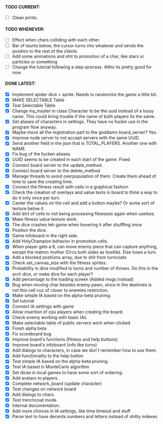 #### TODO CURRENT:
- [ ] Clean prints.
#### TODO WHENEVER:
- [ ] Effect when chars colliding with each other.
- [ ] Bar of taunts below, the cursor turns into whatever and sends the position to the rest of the clients.
- [ ] Add some animations and shit to promotion of a char, like stars or particles or something
- [ ] Change the tutorial following a step-process. Altho its pretty good for now. 

#### DONE LATEST:
- [X] Implement spider dice + sprite. Needs to randomize the game a little bit.
- [X] MAKE SELECTABLE Table
- [X] Test Selectable Table
- [X] Change my_master in class Character to be the uuid instead of a lousy name. This could bring trouble if the name of both players its the same.
- [X] Set aliases of characters in settings. They have no fuckin use in the program flow anyway.
- [X] Maybe move all the registration part to the goddamn board_server? Yes.
- [X] Improve node server to not accept servers with the same UUID
- [X] Send another field in the json that is TOTAL_PLAYERS. Another one with NAME.
- [X] Fix bug of the fucken aliases.
- [X] UUID seems to be created in each start of the game. Fixed
- [X] Connect board server to the update_method.
- [X] Connect board server to the delete_method
- [X] Manage threads to avoid overpopulation of them. Create them ahead of time to save the creating time.
- [X] Connect the fitness result with cells in a graphical fashion
- [X] Check the creation of overlays and value texts in board to think a way to do it only once per turn.
- [X] Center the values on the cell and add a button maybe? Or some sort of texture below it.
- [X] Add dict of cells to not being processing fitnesses again when useless.
- [X] Make fitness value texture work.
- [X] The dice crashes teh game when hovering it after shuffling once
- [X] Position the dice.
- [X] Game infoboard in the right side.
- [X] Add HolyChampion behavior in promotion cells.
- [X] When player gets a 6, can move enemy piece that can capture anything, except the matron mother (Orcs both sides as hostile). Else loses a turn.
- [X] Add a blocked postiions array, due to shit from turncoats
- [X] Check set_canvas_size with the fitness sprites.
- [X] Probability in dice modified to turns and number of throws. Do this in the arch dice, or make dice for each player?
- [X] Add percentage to the loading screen (Added msgs instead)
- [X] Bug when moving char besides enemy pawn, since in the destinies is not this cell cuz of closer to enemies restriction.
- [X] Make simple IA based on the alpha-beta pruning.
- [X] Set tutorial
- [X] Connect IA settings with game
- [X] Allow insertion of cpu players when creating the board.
- [X] Check enemy working with basic IAs
- [X] Make selectable table of public servers work when clicked.
- [X] Finish alpha beta
- [X] Fix scoreboard bug 
- [X] Improve board's functions (fitness and help buttons)
- [X] Improve board's infoboard (info like turns)
- [X] Add dialogs to characters, in case we don't remember how to use them.
- [X] Add functionality to the help button
- [X] Test simple IA based on the alpha-beta pruning.
- [X] Test IA based in MonteCarlo algorithm
- [X] Set dices in local games to have some sort of ordering.
- [X] Add avatars to players.
- [X] Complete network_board (update character)
- [X] Test changes on network board
- [X] Add dialogs to chars.
- [X] Test trenchcoat mode.
- [X] Internal documentation.
- [X] Add more choices in IA settings, like time timeout and stuff
- [X] Parse text to have decents numbers and letters instead of shitty indexes